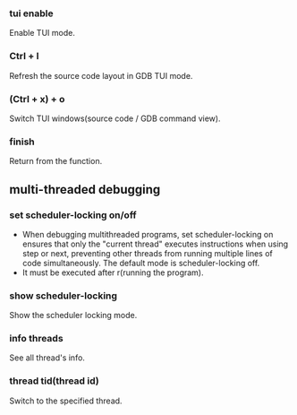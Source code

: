 ### tui enable
Enable TUI mode.

### Ctrl + l
Refresh the source code layout in GDB TUI mode.

### (Ctrl + x) + o
Switch TUI windows(source code / GDB command view).

### finish
Return from the function.

## multi-threaded debugging
### set scheduler-locking on/off
- When debugging multithreaded programs, set scheduler-locking on ensures that only the "current thread" executes instructions when using step or next, preventing other threads from running multiple lines of code simultaneously. The default mode is scheduler-locking off.
- It must be executed after r(running the program).

### show scheduler-locking
Show the scheduler locking mode.

### info threads
See all thread's info.

### thread tid(thread id)
Switch to the specified thread. 
